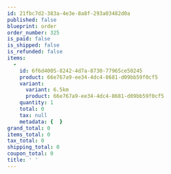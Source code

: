```yaml
---
id: 21fbc7d2-383a-4e3e-8a8f-293a03482d0a
published: false
blueprint: order
order_number: 325
is_paid: false
is_shipped: false
is_refunded: false
items:
  -
    id: 6f6d4005-8242-4d7a-8730-77965ce50245
    product: 66e767a9-ee34-4dc4-8681-d09bb59f0cf5
    variant:
      variant: 6.5km
      product: 66e767a9-ee34-4dc4-8681-d09bb59f0cf5
    quantity: 1
    total: 0
    tax: null
    metadata: {  }
grand_total: 0
items_total: 0
tax_total: 0
shipping_total: 0
coupon_total: 0
title: ' '
---
```

